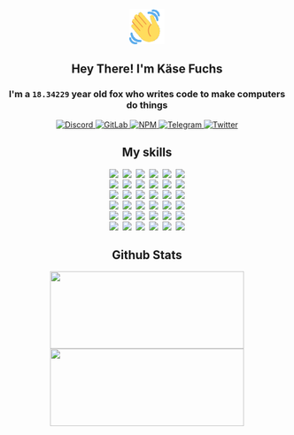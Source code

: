 <div><p align=center><img src=./resources/images/wave.gif width=64px height=64px></p><h2 align=center>Hey There! I'm Käse Fuchs</h2><h3 align=center>I'm a <code>18.34229</code> year old fox who writes code to make computers do things</h3><p align=center><a href=https://discord.com/users/507526681125322772><img alt=Discord src="https://img.shields.io/badge/Discord-5865F2?logo=discord&logoColor=white&style=flat-square#64af1e8da6c0a3556b737f1f41ee40cd"> </a><a href=https://gitlab.com/kasefuchs><img alt=GitLab src="https://img.shields.io/badge/GitLab-330F63?logo=gitlab&logoColor=white&style=flat-square#64af1e8da6c0a3556b737f1f41ee40cd"> </a><a href=https://npmjs.com/~kasefuchs><img alt=NPM src="https://img.shields.io/badge/NPM-CB3837?logo=npm&logoColor=white&style=flat-square#64af1e8da6c0a3556b737f1f41ee40cd"> </a><a href=https://t.me/kasefuchs><img alt=Telegram src="https://img.shields.io/badge/Telegram-2CA5E0?logo=telegram&logoColor=white&style=flat-square#64af1e8da6c0a3556b737f1f41ee40cd"> </a><a href=https://twitter.com/kasefuchs><img alt=Twitter src="https://img.shields.io/badge/Twitter-1DA1F2?logo=twitter&logoColor=white&style=flat-square#64af1e8da6c0a3556b737f1f41ee40cd"></a></p><h2 align=center>My skills</h2><p align=center><a href=https://aws.amazon.com/ ><picture><source srcset="https://skillicons.dev/icons?i=aws&theme=dark#64af1e8da6c0a3556b737f1f41ee40cd" media="(prefers-color-scheme: dark)"><source srcset="https://skillicons.dev/icons?i=aws&theme=light#64af1e8da6c0a3556b737f1f41ee40cd" media="(prefers-color-scheme: light), (prefers-color-scheme: no-preference)"><img src="https://skillicons.dev/icons?i=aws&theme=light#64af1e8da6c0a3556b737f1f41ee40cd"></picture></a>&nbsp;&nbsp;<a href=https://en.wikipedia.org/wiki/Bash_(Unix_shell)><picture><source srcset="https://skillicons.dev/icons?i=bash&theme=dark#64af1e8da6c0a3556b737f1f41ee40cd" media="(prefers-color-scheme: dark)"><source srcset="https://skillicons.dev/icons?i=bash&theme=light#64af1e8da6c0a3556b737f1f41ee40cd" media="(prefers-color-scheme: light), (prefers-color-scheme: no-preference)"><img src="https://skillicons.dev/icons?i=bash&theme=light#64af1e8da6c0a3556b737f1f41ee40cd"></picture></a>&nbsp;&nbsp;<a href=https://discord.com/developers/docs><picture><source srcset="https://skillicons.dev/icons?i=bots&theme=dark#64af1e8da6c0a3556b737f1f41ee40cd" media="(prefers-color-scheme: dark)"><source srcset="https://skillicons.dev/icons?i=bots&theme=light#64af1e8da6c0a3556b737f1f41ee40cd" media="(prefers-color-scheme: light), (prefers-color-scheme: no-preference)"><img src="https://skillicons.dev/icons?i=bots&theme=light#64af1e8da6c0a3556b737f1f41ee40cd"></picture></a>&nbsp;&nbsp;<a href=https://www.cloudflare.com/ ><picture><source srcset="https://skillicons.dev/icons?i=cloudflare&theme=dark#64af1e8da6c0a3556b737f1f41ee40cd" media="(prefers-color-scheme: dark)"><source srcset="https://skillicons.dev/icons?i=cloudflare&theme=light#64af1e8da6c0a3556b737f1f41ee40cd" media="(prefers-color-scheme: light), (prefers-color-scheme: no-preference)"><img src="https://skillicons.dev/icons?i=cloudflare&theme=light#64af1e8da6c0a3556b737f1f41ee40cd"></picture></a>&nbsp;&nbsp;<a href=https://en.wikipedia.org/wiki/CSS><picture><source srcset="https://skillicons.dev/icons?i=css&theme=dark#64af1e8da6c0a3556b737f1f41ee40cd" media="(prefers-color-scheme: dark)"><source srcset="https://skillicons.dev/icons?i=css&theme=light#64af1e8da6c0a3556b737f1f41ee40cd" media="(prefers-color-scheme: light), (prefers-color-scheme: no-preference)"><img src="https://skillicons.dev/icons?i=css&theme=light#64af1e8da6c0a3556b737f1f41ee40cd"></picture></a>&nbsp;&nbsp;<a href=https://www.docker.com/ ><picture><source srcset="https://skillicons.dev/icons?i=docker&theme=dark#64af1e8da6c0a3556b737f1f41ee40cd" media="(prefers-color-scheme: dark)"><source srcset="https://skillicons.dev/icons?i=docker&theme=light#64af1e8da6c0a3556b737f1f41ee40cd" media="(prefers-color-scheme: light), (prefers-color-scheme: no-preference)"><img src="https://skillicons.dev/icons?i=docker&theme=light#64af1e8da6c0a3556b737f1f41ee40cd"></picture></a><br><a href=https://www.electronjs.org/ ><picture><source srcset="https://skillicons.dev/icons?i=electron&theme=dark#64af1e8da6c0a3556b737f1f41ee40cd" media="(prefers-color-scheme: dark)"><source srcset="https://skillicons.dev/icons?i=electron&theme=light#64af1e8da6c0a3556b737f1f41ee40cd" media="(prefers-color-scheme: light), (prefers-color-scheme: no-preference)"><img src="https://skillicons.dev/icons?i=electron&theme=light#64af1e8da6c0a3556b737f1f41ee40cd"></picture></a>&nbsp;&nbsp;<a href=https://expressjs.com/ ><picture><source srcset="https://skillicons.dev/icons?i=express&theme=dark#64af1e8da6c0a3556b737f1f41ee40cd" media="(prefers-color-scheme: dark)"><source srcset="https://skillicons.dev/icons?i=express&theme=light#64af1e8da6c0a3556b737f1f41ee40cd" media="(prefers-color-scheme: light), (prefers-color-scheme: no-preference)"><img src="https://skillicons.dev/icons?i=express&theme=light#64af1e8da6c0a3556b737f1f41ee40cd"></picture></a>&nbsp;&nbsp;<a href=https://www.figma.com/ ><picture><source srcset="https://skillicons.dev/icons?i=figma&theme=dark#64af1e8da6c0a3556b737f1f41ee40cd" media="(prefers-color-scheme: dark)"><source srcset="https://skillicons.dev/icons?i=figma&theme=light#64af1e8da6c0a3556b737f1f41ee40cd" media="(prefers-color-scheme: light), (prefers-color-scheme: no-preference)"><img src="https://skillicons.dev/icons?i=figma&theme=light#64af1e8da6c0a3556b737f1f41ee40cd"></picture></a>&nbsp;&nbsp;<a href=https://firebase.google.com/ ><picture><source srcset="https://skillicons.dev/icons?i=firebase&theme=dark#64af1e8da6c0a3556b737f1f41ee40cd" media="(prefers-color-scheme: dark)"><source srcset="https://skillicons.dev/icons?i=firebase&theme=light#64af1e8da6c0a3556b737f1f41ee40cd" media="(prefers-color-scheme: light), (prefers-color-scheme: no-preference)"><img src="https://skillicons.dev/icons?i=firebase&theme=light#64af1e8da6c0a3556b737f1f41ee40cd"></picture></a>&nbsp;&nbsp;<a href=https://flask.palletsprojects.com/ ><picture><source srcset="https://skillicons.dev/icons?i=flask&theme=dark#64af1e8da6c0a3556b737f1f41ee40cd" media="(prefers-color-scheme: dark)"><source srcset="https://skillicons.dev/icons?i=flask&theme=light#64af1e8da6c0a3556b737f1f41ee40cd" media="(prefers-color-scheme: light), (prefers-color-scheme: no-preference)"><img src="https://skillicons.dev/icons?i=flask&theme=light#64af1e8da6c0a3556b737f1f41ee40cd"></picture></a>&nbsp;&nbsp;<a href=https://cloud.google.com/ ><picture><source srcset="https://skillicons.dev/icons?i=gcp&theme=dark#64af1e8da6c0a3556b737f1f41ee40cd" media="(prefers-color-scheme: dark)"><source srcset="https://skillicons.dev/icons?i=gcp&theme=light#64af1e8da6c0a3556b737f1f41ee40cd" media="(prefers-color-scheme: light), (prefers-color-scheme: no-preference)"><img src="https://skillicons.dev/icons?i=gcp&theme=light#64af1e8da6c0a3556b737f1f41ee40cd"></picture></a><br><a href=https://git-scm.com/ ><picture><source srcset="https://skillicons.dev/icons?i=git&theme=dark#64af1e8da6c0a3556b737f1f41ee40cd" media="(prefers-color-scheme: dark)"><source srcset="https://skillicons.dev/icons?i=git&theme=light#64af1e8da6c0a3556b737f1f41ee40cd" media="(prefers-color-scheme: light), (prefers-color-scheme: no-preference)"><img src="https://skillicons.dev/icons?i=git&theme=light#64af1e8da6c0a3556b737f1f41ee40cd"></picture></a>&nbsp;&nbsp;<a href=https://github.com/ ><picture><source srcset="https://skillicons.dev/icons?i=github&theme=dark#64af1e8da6c0a3556b737f1f41ee40cd" media="(prefers-color-scheme: dark)"><source srcset="https://skillicons.dev/icons?i=github&theme=light#64af1e8da6c0a3556b737f1f41ee40cd" media="(prefers-color-scheme: light), (prefers-color-scheme: no-preference)"><img src="https://skillicons.dev/icons?i=github&theme=light#64af1e8da6c0a3556b737f1f41ee40cd"></picture></a>&nbsp;&nbsp;<a href=https://gitlab.com/ ><picture><source srcset="https://skillicons.dev/icons?i=gitlab&theme=dark#64af1e8da6c0a3556b737f1f41ee40cd" media="(prefers-color-scheme: dark)"><source srcset="https://skillicons.dev/icons?i=gitlab&theme=light#64af1e8da6c0a3556b737f1f41ee40cd" media="(prefers-color-scheme: light), (prefers-color-scheme: no-preference)"><img src="https://skillicons.dev/icons?i=gitlab&theme=light#64af1e8da6c0a3556b737f1f41ee40cd"></picture></a>&nbsp;&nbsp;<a href=https://www.heroku.com/ ><picture><source srcset="https://skillicons.dev/icons?i=heroku&theme=dark#64af1e8da6c0a3556b737f1f41ee40cd" media="(prefers-color-scheme: dark)"><source srcset="https://skillicons.dev/icons?i=heroku&theme=light#64af1e8da6c0a3556b737f1f41ee40cd" media="(prefers-color-scheme: light), (prefers-color-scheme: no-preference)"><img src="https://skillicons.dev/icons?i=heroku&theme=light#64af1e8da6c0a3556b737f1f41ee40cd"></picture></a>&nbsp;&nbsp;<a href=https://en.wikipedia.org/wiki/HTML><picture><source srcset="https://skillicons.dev/icons?i=html&theme=dark#64af1e8da6c0a3556b737f1f41ee40cd" media="(prefers-color-scheme: dark)"><source srcset="https://skillicons.dev/icons?i=html&theme=light#64af1e8da6c0a3556b737f1f41ee40cd" media="(prefers-color-scheme: light), (prefers-color-scheme: no-preference)"><img src="https://skillicons.dev/icons?i=html&theme=light#64af1e8da6c0a3556b737f1f41ee40cd"></picture></a>&nbsp;&nbsp;<a href=https://en.wikipedia.org/wiki/JavaScript><picture><source srcset="https://skillicons.dev/icons?i=js&theme=dark#64af1e8da6c0a3556b737f1f41ee40cd" media="(prefers-color-scheme: dark)"><source srcset="https://skillicons.dev/icons?i=js&theme=light#64af1e8da6c0a3556b737f1f41ee40cd" media="(prefers-color-scheme: light), (prefers-color-scheme: no-preference)"><img src="https://skillicons.dev/icons?i=js&theme=light#64af1e8da6c0a3556b737f1f41ee40cd"></picture></a><br><a href=https://en.wikipedia.org/wiki/Linux><picture><source srcset="https://skillicons.dev/icons?i=linux&theme=dark#64af1e8da6c0a3556b737f1f41ee40cd" media="(prefers-color-scheme: dark)"><source srcset="https://skillicons.dev/icons?i=linux&theme=light#64af1e8da6c0a3556b737f1f41ee40cd" media="(prefers-color-scheme: light), (prefers-color-scheme: no-preference)"><img src="https://skillicons.dev/icons?i=linux&theme=light#64af1e8da6c0a3556b737f1f41ee40cd"></picture></a>&nbsp;&nbsp;<a href=https://mui.com/ ><picture><source srcset="https://skillicons.dev/icons?i=materialui&theme=dark#64af1e8da6c0a3556b737f1f41ee40cd" media="(prefers-color-scheme: dark)"><source srcset="https://skillicons.dev/icons?i=materialui&theme=light#64af1e8da6c0a3556b737f1f41ee40cd" media="(prefers-color-scheme: light), (prefers-color-scheme: no-preference)"><img src="https://skillicons.dev/icons?i=materialui&theme=light#64af1e8da6c0a3556b737f1f41ee40cd"></picture></a>&nbsp;&nbsp;<a href=https://en.wikipedia.org/wiki/Markdown><picture><source srcset="https://skillicons.dev/icons?i=md&theme=dark#64af1e8da6c0a3556b737f1f41ee40cd" media="(prefers-color-scheme: dark)"><source srcset="https://skillicons.dev/icons?i=md&theme=light#64af1e8da6c0a3556b737f1f41ee40cd" media="(prefers-color-scheme: light), (prefers-color-scheme: no-preference)"><img src="https://skillicons.dev/icons?i=md&theme=light#64af1e8da6c0a3556b737f1f41ee40cd"></picture></a>&nbsp;&nbsp;<a href=https://www.mongodb.com/ ><picture><source srcset="https://skillicons.dev/icons?i=mongodb&theme=dark#64af1e8da6c0a3556b737f1f41ee40cd" media="(prefers-color-scheme: dark)"><source srcset="https://skillicons.dev/icons?i=mongodb&theme=light#64af1e8da6c0a3556b737f1f41ee40cd" media="(prefers-color-scheme: light), (prefers-color-scheme: no-preference)"><img src="https://skillicons.dev/icons?i=mongodb&theme=light#64af1e8da6c0a3556b737f1f41ee40cd"></picture></a>&nbsp;&nbsp;<a href=https://www.mysql.com/ ><picture><source srcset="https://skillicons.dev/icons?i=mysql&theme=dark#64af1e8da6c0a3556b737f1f41ee40cd" media="(prefers-color-scheme: dark)"><source srcset="https://skillicons.dev/icons?i=mysql&theme=light#64af1e8da6c0a3556b737f1f41ee40cd" media="(prefers-color-scheme: light), (prefers-color-scheme: no-preference)"><img src="https://skillicons.dev/icons?i=mysql&theme=light#64af1e8da6c0a3556b737f1f41ee40cd"></picture></a>&nbsp;&nbsp;<a href=https://nextjs.org/ ><picture><source srcset="https://skillicons.dev/icons?i=nextjs&theme=dark#64af1e8da6c0a3556b737f1f41ee40cd" media="(prefers-color-scheme: dark)"><source srcset="https://skillicons.dev/icons?i=nextjs&theme=light#64af1e8da6c0a3556b737f1f41ee40cd" media="(prefers-color-scheme: light), (prefers-color-scheme: no-preference)"><img src="https://skillicons.dev/icons?i=nextjs&theme=light#64af1e8da6c0a3556b737f1f41ee40cd"></picture></a><br><a href=https://nodejs.org/en/ ><picture><source srcset="https://skillicons.dev/icons?i=nodejs&theme=dark#64af1e8da6c0a3556b737f1f41ee40cd" media="(prefers-color-scheme: dark)"><source srcset="https://skillicons.dev/icons?i=nodejs&theme=light#64af1e8da6c0a3556b737f1f41ee40cd" media="(prefers-color-scheme: light), (prefers-color-scheme: no-preference)"><img src="https://skillicons.dev/icons?i=nodejs&theme=light#64af1e8da6c0a3556b737f1f41ee40cd"></picture></a>&nbsp;&nbsp;<a href=https://www.postgresql.org/ ><picture><source srcset="https://skillicons.dev/icons?i=postgres&theme=dark#64af1e8da6c0a3556b737f1f41ee40cd" media="(prefers-color-scheme: dark)"><source srcset="https://skillicons.dev/icons?i=postgres&theme=light#64af1e8da6c0a3556b737f1f41ee40cd" media="(prefers-color-scheme: light), (prefers-color-scheme: no-preference)"><img src="https://skillicons.dev/icons?i=postgres&theme=light#64af1e8da6c0a3556b737f1f41ee40cd"></picture></a>&nbsp;&nbsp;<a href=https://learn.microsoft.com/en-us/powershell/ ><picture><source srcset="https://skillicons.dev/icons?i=powershell&theme=dark#64af1e8da6c0a3556b737f1f41ee40cd" media="(prefers-color-scheme: dark)"><source srcset="https://skillicons.dev/icons?i=powershell&theme=light#64af1e8da6c0a3556b737f1f41ee40cd" media="(prefers-color-scheme: light), (prefers-color-scheme: no-preference)"><img src="https://skillicons.dev/icons?i=powershell&theme=light#64af1e8da6c0a3556b737f1f41ee40cd"></picture></a>&nbsp;&nbsp;<a href=https://www.python.org/ ><picture><source srcset="https://skillicons.dev/icons?i=py&theme=dark#64af1e8da6c0a3556b737f1f41ee40cd" media="(prefers-color-scheme: dark)"><source srcset="https://skillicons.dev/icons?i=py&theme=light#64af1e8da6c0a3556b737f1f41ee40cd" media="(prefers-color-scheme: light), (prefers-color-scheme: no-preference)"><img src="https://skillicons.dev/icons?i=py&theme=light#64af1e8da6c0a3556b737f1f41ee40cd"></picture></a>&nbsp;&nbsp;<a href=https://www.raspberrypi.org/ ><picture><source srcset="https://skillicons.dev/icons?i=raspberrypi&theme=dark#64af1e8da6c0a3556b737f1f41ee40cd" media="(prefers-color-scheme: dark)"><source srcset="https://skillicons.dev/icons?i=raspberrypi&theme=light#64af1e8da6c0a3556b737f1f41ee40cd" media="(prefers-color-scheme: light), (prefers-color-scheme: no-preference)"><img src="https://skillicons.dev/icons?i=raspberrypi&theme=light#64af1e8da6c0a3556b737f1f41ee40cd"></picture></a>&nbsp;&nbsp;<a href=https://reactjs.org/ ><picture><source srcset="https://skillicons.dev/icons?i=react&theme=dark#64af1e8da6c0a3556b737f1f41ee40cd" media="(prefers-color-scheme: dark)"><source srcset="https://skillicons.dev/icons?i=react&theme=light#64af1e8da6c0a3556b737f1f41ee40cd" media="(prefers-color-scheme: light), (prefers-color-scheme: no-preference)"><img src="https://skillicons.dev/icons?i=react&theme=light#64af1e8da6c0a3556b737f1f41ee40cd"></picture></a><br><a href=https://redux.js.org/ ><picture><source srcset="https://skillicons.dev/icons?i=redux&theme=dark#64af1e8da6c0a3556b737f1f41ee40cd" media="(prefers-color-scheme: dark)"><source srcset="https://skillicons.dev/icons?i=redux&theme=light#64af1e8da6c0a3556b737f1f41ee40cd" media="(prefers-color-scheme: light), (prefers-color-scheme: no-preference)"><img src="https://skillicons.dev/icons?i=redux&theme=light#64af1e8da6c0a3556b737f1f41ee40cd"></picture></a>&nbsp;&nbsp;<a href=https://en.wikipedia.org/wiki/Regular_expression><picture><source srcset="https://skillicons.dev/icons?i=regex&theme=dark#64af1e8da6c0a3556b737f1f41ee40cd" media="(prefers-color-scheme: dark)"><source srcset="https://skillicons.dev/icons?i=regex&theme=light#64af1e8da6c0a3556b737f1f41ee40cd" media="(prefers-color-scheme: light), (prefers-color-scheme: no-preference)"><img src="https://skillicons.dev/icons?i=regex&theme=light#64af1e8da6c0a3556b737f1f41ee40cd"></picture></a>&nbsp;&nbsp;<a href=https://en.wikipedia.org/wiki/Sass_(stylesheet_language)><picture><source srcset="https://skillicons.dev/icons?i=sass&theme=dark#64af1e8da6c0a3556b737f1f41ee40cd" media="(prefers-color-scheme: dark)"><source srcset="https://skillicons.dev/icons?i=sass&theme=light#64af1e8da6c0a3556b737f1f41ee40cd" media="(prefers-color-scheme: light), (prefers-color-scheme: no-preference)"><img src="https://skillicons.dev/icons?i=sass&theme=light#64af1e8da6c0a3556b737f1f41ee40cd"></picture></a>&nbsp;&nbsp;<a href=https://www.typescriptlang.org/ ><picture><source srcset="https://skillicons.dev/icons?i=ts&theme=dark#64af1e8da6c0a3556b737f1f41ee40cd" media="(prefers-color-scheme: dark)"><source srcset="https://skillicons.dev/icons?i=ts&theme=light#64af1e8da6c0a3556b737f1f41ee40cd" media="(prefers-color-scheme: light), (prefers-color-scheme: no-preference)"><img src="https://skillicons.dev/icons?i=ts&theme=light#64af1e8da6c0a3556b737f1f41ee40cd"></picture></a>&nbsp;&nbsp;<a href=https://unity.com/ ><picture><source srcset="https://skillicons.dev/icons?i=unity&theme=dark#64af1e8da6c0a3556b737f1f41ee40cd" media="(prefers-color-scheme: dark)"><source srcset="https://skillicons.dev/icons?i=unity&theme=light#64af1e8da6c0a3556b737f1f41ee40cd" media="(prefers-color-scheme: light), (prefers-color-scheme: no-preference)"><img src="https://skillicons.dev/icons?i=unity&theme=light#64af1e8da6c0a3556b737f1f41ee40cd"></picture></a>&nbsp;&nbsp;<a href=https://workers.cloudflare.com/ ><picture><source srcset="https://skillicons.dev/icons?i=workers&theme=dark#64af1e8da6c0a3556b737f1f41ee40cd" media="(prefers-color-scheme: dark)"><source srcset="https://skillicons.dev/icons?i=workers&theme=light#64af1e8da6c0a3556b737f1f41ee40cd" media="(prefers-color-scheme: light), (prefers-color-scheme: no-preference)"><img src="https://skillicons.dev/icons?i=workers&theme=light#64af1e8da6c0a3556b737f1f41ee40cd"></picture></a><br></p><h2 align=center>Github Stats</h2><p align=center><picture><source srcset="https://github-readme-stats-kasefuchs.vercel.app/api/?count_private=true&hide_border=true&hide_rank=true&line_height=20&hide_title=true&username=Kasefuchs&theme=dark#64af1e8da6c0a3556b737f1f41ee40cd" media="(prefers-color-scheme: dark)"><source srcset="https://github-readme-stats-kasefuchs.vercel.app/api/?count_private=true&hide_border=true&hide_rank=true&line_height=20&hide_title=true&username=Kasefuchs&theme=light#64af1e8da6c0a3556b737f1f41ee40cd" media="(prefers-color-scheme: light), (prefers-color-scheme: no-preference)"><img align=middle width=350 height=140 src="https://github-readme-stats-kasefuchs.vercel.app/api/?count_private=true&hide_border=true&hide_rank=true&line_height=20&hide_title=true&username=Kasefuchs&theme=light#64af1e8da6c0a3556b737f1f41ee40cd"></picture><picture><source srcset="https://github-readme-stats-kasefuchs.vercel.app/api/top-langs/?count_private=true&hide_border=true&layout=compact&username=Kasefuchs&theme=dark#64af1e8da6c0a3556b737f1f41ee40cd" media="(prefers-color-scheme: dark)"><source srcset="https://github-readme-stats-kasefuchs.vercel.app/api/top-langs/?count_private=true&hide_border=true&layout=compact&username=Kasefuchs&theme=light#64af1e8da6c0a3556b737f1f41ee40cd" media="(prefers-color-scheme: light), (prefers-color-scheme: no-preference)"><img align=middle width=350 height=140 src="https://github-readme-stats-kasefuchs.vercel.app/api/top-langs/?count_private=true&hide_border=true&layout=compact&username=Kasefuchs&theme=light#64af1e8da6c0a3556b737f1f41ee40cd"></picture></p><img src="https://hit.yhype.me/github/profile?user_id=64592097#64af1e8da6c0a3556b737f1f41ee40cd" alt=""></div>
